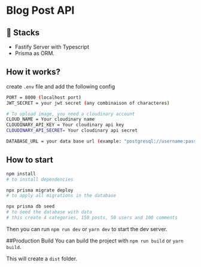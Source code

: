 # Blog Post API

## 🚀 Stacks

- Fastify Server with Typescript
- Prisma as ORM.

## How it works?

create `.env` file and add the following config

```bash
PORT = 8000 (localhost port)
JWT_SECRET = your jwt secret (any combinaison of characteres)

# To upload image, you need a cloudinary account
CLOUD_NAME = Your cloudinary name
CLOUDINARY_API_KEY = Your cloudinary api key
CLOUDINARY_API_SECRET= Your cloudinary api secret

DATABASE_URL = your data base url (example: "postgresql://username:password@localhost:5432/dbname")

```

## How to start

```bash
npm install
# to install dependencies
```

```bash
npx prisma migrate deploy
# to apply all migrations in the database
```

```bash
npx prisma db seed
# to seed the database with data 
# this create 4 categories, 150 posts, 50 users and 100 comments
```

Then you can run `npm run dev` or `yarn dev` to start the dev server.


##Production Build
You can build the project with `npm run build` or `yarn build`.

This will create a `dist` folder.
